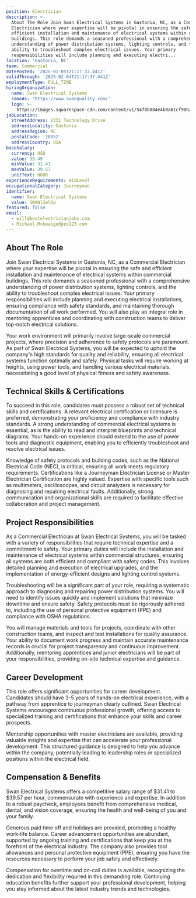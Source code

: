 ```yaml
---
position: Electrician
description: >-
  About The Role Join Swan Electrical Systems in Gastonia, NC, as a Commercial
  Electrician where your expertise will be pivotal in ensuring the safe and
  efficient installation and maintenance of electrical systems within commercial
  buildings. This role demands a seasoned professional with a comprehensive
  understanding of power distribution systems, lighting controls, and the
  ability to troubleshoot complex electrical issues. Your primary
  responsibilities will include planning and executing electri...
location: 'Gastonia, NC'
team: Commercial
datePosted: '2025-01-05T21:17:37.441Z'
validThrough: '2025-02-04T21:17:37.441Z'
employmentType: FULL_TIME
hiringOrganization:
  name: Swan Electrical Systems
  sameAs: 'https://www.swanquality.com/'
  logo: >-
    https://images.squarespace-cdn.com/content/v1/54fbb084e4b0a61cf90b2a6b/1511915437509-KMEEKDHKFLZ8J2AD7Y8M/SWAN_logo_horz_black.jpg?format=1500w
jobLocation:
  streetAddress: 2331 Technology Drive
  addressLocality: Gastonia
  addressRegion: NC
  postalCode: '28052'
  addressCountry: USA
baseSalary:
  currency: USD
  value: 35.49
  minValue: 31.41
  maxValue: 39.57
  unitText: HOUR
experienceRequirements: midLevel
occupationalCategory: Journeyman
identifier:
  name: Swan Electrical Systems
  value: SWANl2el6p
featured: false
email:
  - will@bestelectricianjobs.com
  - Michael.Mckeaige@pes123.com
---
```




## About The Role

Join Swan Electrical Systems in Gastonia, NC, as a Commercial Electrician where your expertise will be pivotal in ensuring the safe and efficient installation and maintenance of electrical systems within commercial buildings. This role demands a seasoned professional with a comprehensive understanding of power distribution systems, lighting controls, and the ability to troubleshoot complex electrical issues. Your primary responsibilities will include planning and executing electrical installations, ensuring compliance with safety standards, and maintaining thorough documentation of all work performed. You will also play an integral role in mentoring apprentices and coordinating with construction teams to deliver top-notch electrical solutions.

Your work environment will primarily involve large-scale commercial projects, where precision and adherence to safety protocols are paramount. As part of Swan Electrical Systems, you will be expected to uphold the company's high standards for quality and reliability, ensuring all electrical systems function optimally and safely. Physical tasks will require working at heights, using power tools, and handling various electrical materials, necessitating a good level of physical fitness and safety awareness.

## Technical Skills & Certifications

To succeed in this role, candidates must possess a robust set of technical skills and certifications. A relevant electrical certification or licensure is preferred, demonstrating your proficiency and compliance with industry standards. A strong understanding of commercial electrical systems is essential, as is the ability to read and interpret blueprints and technical diagrams. Your hands-on experience should extend to the use of power tools and diagnostic equipment, enabling you to efficiently troubleshoot and resolve electrical issues.

Knowledge of safety protocols and building codes, such as the National Electrical Code (NEC), is critical, ensuring all work meets regulatory requirements. Certifications like a Journeyman Electrician License or Master Electrician Certification are highly valued. Expertise with specific tools such as multimeters, oscilloscopes, and circuit analyzers is necessary for diagnosing and repairing electrical faults. Additionally, strong communication and organizational skills are required to facilitate effective collaboration and project management.

## Project Responsibilities

As a Commercial Electrician at Swan Electrical Systems, you will be tasked with a variety of responsibilities that require technical expertise and a commitment to safety. Your primary duties will include the installation and maintenance of electrical systems within commercial structures, ensuring all systems are both efficient and compliant with safety codes. This involves detailed planning and execution of electrical upgrades, and the implementation of energy-efficient designs and lighting control systems.

Troubleshooting will be a significant part of your role, requiring a systematic approach to diagnosing and repairing power distribution systems. You will need to identify issues quickly and implement solutions that minimize downtime and ensure safety. Safety protocols must be rigorously adhered to, including the use of personal protective equipment (PPE) and compliance with OSHA regulations.

You will manage materials and tools for projects, coordinate with other construction teams, and inspect and test installations for quality assurance. Your ability to document work progress and maintain accurate maintenance records is crucial for project transparency and continuous improvement. Additionally, mentoring apprentices and junior electricians will be part of your responsibilities, providing on-site technical expertise and guidance.

## Career Development

This role offers significant opportunities for career development. Candidates should have 3-5 years of hands-on electrical experience, with a pathway from apprentice to journeyman clearly outlined. Swan Electrical Systems encourages continuous professional growth, offering access to specialized training and certifications that enhance your skills and career prospects.

Mentorship opportunities with master electricians are available, providing valuable insights and expertise that can accelerate your professional development. This structured guidance is designed to help you advance within the company, potentially leading to leadership roles or specialized positions within the electrical field.

## Compensation & Benefits

Swan Electrical Systems offers a competitive salary range of $31.41 to $39.57 per hour, commensurate with experience and expertise. In addition to a robust paycheck, employees benefit from comprehensive medical, dental, and vision coverage, ensuring the health and well-being of you and your family.

Generous paid time off and holidays are provided, promoting a healthy work-life balance. Career advancement opportunities are abundant, supported by ongoing training and certifications that keep you at the forefront of the electrical industry. The company also provides tool allowances and personal protective equipment (PPE), ensuring you have the resources necessary to perform your job safely and effectively.

Compensation for overtime and on-call duties is available, recognizing the dedication and flexibility required in this demanding role. Continuing education benefits further support your professional development, helping you stay informed about the latest industry trends and technologies.